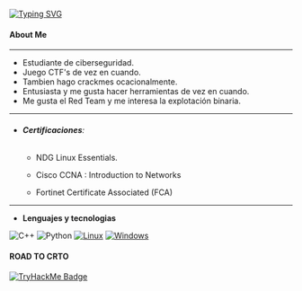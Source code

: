 
[![Typing SVG](https://readme-typing-svg.demolab.com/?lines=Sir.+Psycho+Sexy;That+It's+me)](https://git.io/typing-svg)
#### About Me
---

- Estudiante de ciberseguridad.
- Juego CTF's de vez en cuando.
- Tambien hago crackmes ocacionalmente.
- Entusiasta y me gusta hacer herramientas de vez en cuando.
- Me gusta el Red Team y me interesa la explotación binaria.
---

- ###### **Certificaciones**:
	 - NDG Linux Essentials.
  
	- Cisco CCNA : Introduction to Networks
   
    - Fortinet Certificate Associated (FCA)


---
- **Lenguajes y tecnologias**

![C++](https://img.shields.io/badge/c++-%2300599C.svg?style=for-the-badge&logo=c%2B%2B&logoColor=white)  ![Python](https://img.shields.io/badge/python-3670A0?style=for-the-badge&logo=python&logoColor=ffdd54) [![Linux](https://img.shields.io/badge/Linux-FCC624?logo=linux&logoColor=black)](#) [![Windows](https://custom-icon-badges.demolab.com/badge/Windows-0078D6?logo=windows11&logoColor=white)](#)


#### **ROAD TO CRTO**

[![TryHackMe Badge](https://tryhackme.com/api/badges/public-profile-image?userPublicId=281377)](https://tryhackme.com/user/281377)


